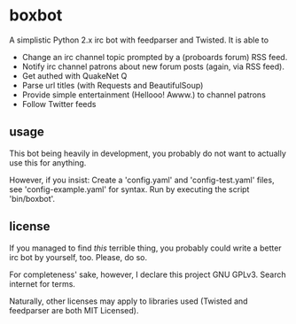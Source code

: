 # boxbot #

A simplistic Python 2.x irc bot with feedparser and Twisted. It is
able to

* Change an irc channel topic prompted by a (proboards forum) RSS feed.
* Notify irc channel patrons about new forum posts (again, via RSS feed).
* Get authed with QuakeNet Q
* Parse url titles (with Requests and BeautifulSoup)
* Provide simple entertainment (Hellooo! Awww.) to channel patrons
* Follow Twitter feeds

## usage ##

This bot being heavily in development, you probably do not want to actually
use this for anything.

However, if you insist:
Create a 'config.yaml' and 'config-test.yaml' files, see 
'config-example.yaml' for syntax. Run by executing the script 'bin/boxbot'.

## license ##

If you managed to find *this* terrible thing, you probably could write 
a better irc bot by yourself, too. Please, do so. 

For completeness' sake, however, I declare this project GNU GPLv3. Search
internet for terms.

Naturally, other licenses may apply to libraries used (Twisted and feedparser
are both MIT Licensed).

